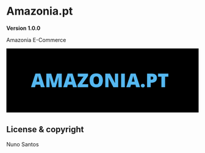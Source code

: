 # Amazonia.pt

**Version 1.0.0**

Amazonia E-Commerce

![AMAZONIA.PT](Readmefiles/AMAZONIAPT.png)

## License & copyright

Nuno Santos
